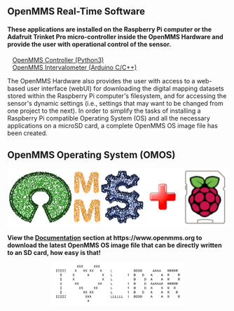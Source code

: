 <h2>OpenMMS Real-Time Software</h2>
<h4>These applications are installed on the Raspberry Pi computer or the Adafruit Trinket Pro micro-controller inside the OpenMMS Hardware and provide the user with operational control of the sensor.</h4>
<p>&nbsp;&nbsp;&nbsp;<a href="./openmms_controller_vlp16.py">OpenMMS Controller (Python3)</a>
<br>&nbsp;&nbsp;&nbsp;<a href="./openmms_intervalometer.ino">OpenMMS Intervalometer (Arduino C/C++)</a></p>

<p>The OpenMMS Hardware also provides the user with access to a web-based user interface (webUI) for downloading the digital mapping datasets stored within the Raspberry Pi computer's filesystem, and for accessing the sensor's dynamic settings (i.e., settings that may want to be changed from one project to the next). In order to simplify the tasks of installing a Raspberry Pi compatible Operating System (OS) and all the necessary applications on a microSD card, a complete OpenMMS OS image file has been created.<br></p>
<h2>OpenMMS Operating System (OMOS)</h2>
<p align="center">
<img src="../images/openmms_os.png">
</p>
<p><b>View the <a href="https://www.openmms.org/wp-content/uploads/html">Documentation</a> section at https://www.openmms.org to download the latest OpenMMS OS image file that can be directly written to an SD card, how easy is that! </b></p>
<p align="center">
<img width="60%" src="../images/i_heart_lidar.png">
</p>
